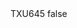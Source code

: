 <?xml version="1.0" encoding="UTF-8"?>
<CustomMetadata xmlns="http://soap.sforce.com/2006/04/metadata">
    <label>TXU645</label>
    <protected>false</protected>
</CustomMetadata>
